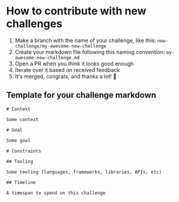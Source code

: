 # How to contribute with new challenges

1. Make a branch with the name of your challenge, like this: `new-challenge/my-awesome-new-challenge`
2. Create your markdown file following this naming convention: `my-awesome-new-challenge.md`
2. Open a PR when you think it looks good enough
3. Iterate over it based on received feedback
4. It's merged, congrats, and thanks a lot! 🙏

## Template for your challenge markdown

```
# Context

Some context

# Goal

Some goal

# Constraints

## Tooling

Some tooling (languages, frameworks, libraries, APIs, etc)

## Timeline

A timespan to spend on this challenge
```
